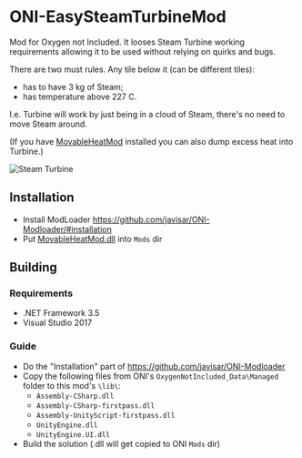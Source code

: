 # ONI-EasySteamTurbineMod
Mod for Oxygen not Included.
It looses Steam Turbine working requirements allowing it to be used without relying on quirks and bugs.

There are two must rules. Any tile below it (can be different tiles):
* has to have 3 kg of Steam;
* has temperature above 227 C.

I.e. Turbine will work by just being in a cloud of Steam, there's no need to move Steam around.

(If you have [MovableHeatMod](https://github.com/nicktime/ONI-MovableHeatMod) installed you can also dump excess heat into Turbine.)

![Steam Turbine](https://github.com/nicktime/ONI-EasySteamTurbineMod/raw/master/doc/SteamTurbine.png "Steam Turbine")

Installation
------------
* Install ModLoader https://github.com/javisar/ONI-Modloader/#installation
* Put [MovableHeatMod.dll](https://github.com/nicktime/ONI-MovableHeatMod/releases/latest) into `Mods` dir


Building
--------
### Requirements
* .NET Framework 3.5
* Visual Studio 2017

### Guide
* Do the "Installation" part of https://github.com/javisar/ONI-Modloader
* Copy the following files from ONI's `OxygenNotIncluded_Data\Managed` folder to this mod's `\lib\`:
   * `Assembly-CSharp.dll`
   * `Assembly-CSharp-firstpass.dll`
   * `Assembly-UnityScript-firstpass.dll`
   * `UnityEngine.dll`
   * `UnityEngine.UI.dll`
* Build the solution (.dll will get copied to ONI `Mods` dir)
